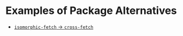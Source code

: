 # Examples of Package Alternatives

- [`isomorphic-fetch` -> `cross-fetch`](isomorphic-fetch_to_cross-fetch)
